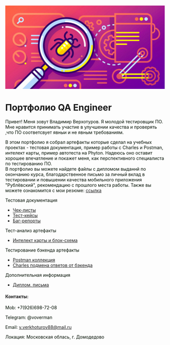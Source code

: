 ![Header](https://github.com/wren777/wren777/blob/main/assets/quality-assurance-application-development-2048x1075.jpg)

# Портфолио QA Engineer 

<font color=»white»>Привет! Меня зовут Владимир Верхотуров. Я молодой тестировщик ПО. Мне нравится принимать участие в улучшении качества и проверять ,что ПО соответсвует явныи и не явным требованиям. 
</font>

<font color=»white»> В этом портфолио я собрал артефакты которые сделал на учебных проектах - тестовая документация, пример работы с Charles и Postman, интелект карты, пример автотеста на Phyton. Надеюсь оно оставит хорошее впечатление и покажет меня, как перспективного специалиста по тестированию ПО.  
В портфолио вы можете найдете файлы с дипломом выданнй по окончанию курса, благодарственное письмо за личный вклад в тестировании и повышении качества мобильного приложения "Рублёвский", рекомендацию с прошлого места работы. 
<font color=»white»>Также вы можете ознакомится с мои резюме: 
</font>[ссылка](https://drive.google.com/file/d/1N1SnxrxZKsMAOygpszNBNp1dlUrffUUV/view?usp=sharing)

</font>

<font color=»white»>Тестовая документация
</font>

- [Чек-листы](https://github.com/wren777/CheckList)
- [Тест-кейсы](https://github.com/wren777/TestCase)
- [Баг-репорты](https://github.com/wren777/BugReport)

<font color=»white»>Тест-анализ артефакты
</font>

- [Интелект карты и блок-схема](https://github.com/wren777/Mindemap-and-BlockDiagram)

 <font color=»white»>Тестирование бэкенда артефакты
</font>

- [Postman коллекция](https://github.com/wren777/Postman-Collection)
- [Charles подмена ответов от бэкенда](https://github.com/wren777/CharlesProxy-)

<font color=»white»>Дополнительная информация 
</font>

- [Диплом, письма](https://github.com/wren777/additional-information)  


#### Контакты:

<font color=»white»>Mob: +7(926)698-72-08 
</font>

<font color=»white»>Telegram: @voverman 
</font>

<font color=»white»>Email: v.verkhoturov88@mail.ru
</font>

<font color=»white»>Локация: Московская облась, г. Домодедово 
</font>


